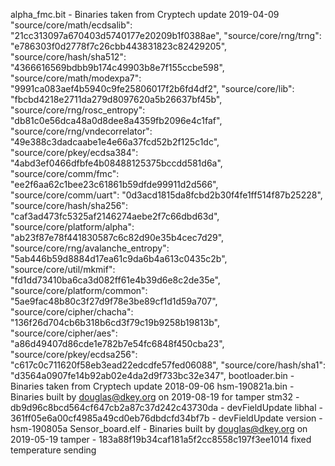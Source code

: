 alpha_fmc.bit    - Binaries taken from Cryptech update 2019-04-09
                   "source/core/math/ecdsalib": "21cc313097a670403d5740177e20209b1f0388ae",
                   "source/core/rng/trng": "e786303f0d2778f7c26cbb443831823c82429205", 
                   "source/core/hash/sha512": "4366616569bdbb9b174c49903b8e7f155ccbe598", 
                   "source/core/math/modexpa7": "9991ca083aef4b5940c9fe25806017f2b6fd4df2",
                   "source/core/lib": "fbcbd4218e2711da279d8097620a5b26637bf45b", 
                   "source/core/rng/rosc_entropy": "db81c0e56dca48a0d8dee8a4359fb2096e4c1faf", 
                   "source/core/rng/vndecorrelator": "49e388c3dadcaabe1e4e66a37fcd52b2f125c1dc", 
                   "source/core/pkey/ecdsa384": "4abd3ef0466dfbfe4b08488125375bccdd581d6a",
                   "source/core/comm/fmc": "ee2f6aa62c1bee23c61861b59dfde99911d2d566", 
                   "source/core/comm/uart": "0d3acd1815da8fcbd2b30f4fe1ff514f87b25228", 
                   "source/core/hash/sha256": "caf3ad473fc5325af2146274aebe2f7c66dbd63d", 
                   "source/core/platform/alpha": "ab23f87e78f441830587c6c82d90e35b4cec7d29", 
                   "source/core/rng/avalanche_entropy": "5ab446b59d8884d17ea61c9da6b4a613c0435c2b", 
                   "source/core/util/mkmif": "fd1dd73410ba6ca3d082ff61e4b39d6e8c2de35e", 
                   "source/core/platform/common": "5ae9fac48b80c3f27d9f78e3be89cf1d1d59a707", 
                   "source/core/cipher/chacha": "136f26d704cb6b318b6cd3f79c19b9258b19813b",
                   "source/core/cipher/aes": "a86d49407d86cde1e782b7e54fc6848f450cba23", 
                   "source/core/pkey/ecdsa256": "c617c0c711620f58eb3ead22edcdfe57fed06088",
                   "source/core/hash/sha1": "d3564a0907fe14b92ab02e4da2d9f733bc32e347", 
bootloader.bin   - Binaries taken from Cryptech update 2018-09-06
hsm-190821a.bin  - Binaries built by douglas@dkey.org on 2019-08-19 for tamper
                   stm32   - db9d96c8bcd564cf647cb2a87c37d242c43730da - devFieldUpdate
                   libhal  - 361ff05e6a00cf4985a49cd0eb76dbdcfd34bf7b - devFieldUpdate
                   version - hsm-190805a
Sensor_board.elf - Binaries built by douglas@dkey.org on 2019-05-19
                   tamper - 183a88f19b34caf181a5f2cc8558c197f3ee1014
                            fixed temperature sending

